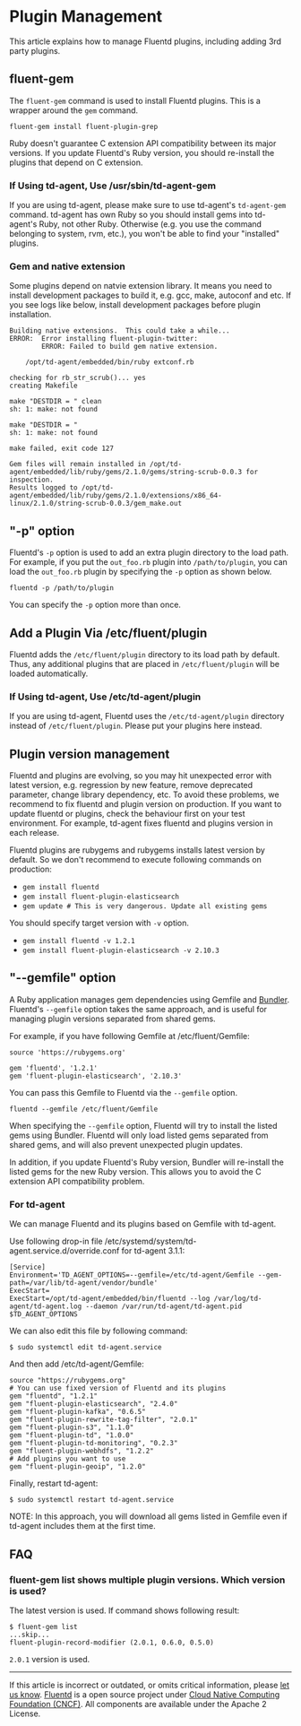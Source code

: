 # Plugin Management

This article explains how to manage Fluentd plugins, including adding
3rd party plugins.


## fluent-gem

The `fluent-gem` command is used to install Fluentd plugins. This is a
wrapper around the `gem` command.

```
fluent-gem install fluent-plugin-grep
```

Ruby doesn't guarantee C extension API compatibility between its major
versions. If you update Fluentd's Ruby version, you should re-install
the plugins that depend on C extension.


### If Using td-agent, Use /usr/sbin/td-agent-gem

If you are using td-agent, please make sure to use td-agent's
`td-agent-gem` command. td-agent has own Ruby so you should install gems
into td-agent's Ruby, not other Ruby. Otherwise (e.g. you use the
command belonging to system, rvm, etc.), you won't be able to find your
"installed" plugins.


### Gem and native extension

Some plugins depend on natvie extension library. It means you need to
install development packages to build it, e.g. gcc, make, autoconf and
etc. If you see logs like below, install development packages before
plugin installation.

```
Building native extensions.  This could take a while...
ERROR:  Error installing fluent-plugin-twitter:
        ERROR: Failed to build gem native extension.

    /opt/td-agent/embedded/bin/ruby extconf.rb

checking for rb_str_scrub()... yes
creating Makefile

make "DESTDIR = " clean
sh: 1: make: not found

make "DESTDIR = "
sh: 1: make: not found

make failed, exit code 127

Gem files will remain installed in /opt/td-agent/embedded/lib/ruby/gems/2.1.0/gems/string-scrub-0.0.3 for inspection.
Results logged to /opt/td-agent/embedded/lib/ruby/gems/2.1.0/extensions/x86_64-linux/2.1.0/string-scrub-0.0.3/gem_make.out
```


## "-p" option

Fluentd's `-p` option is used to add an extra plugin directory to the
load path. For example, if you put the `out_foo.rb` plugin into
`/path/to/plugin`, you can load the `out_foo.rb` plugin by specifying
the `-p` option as shown below.

```
fluentd -p /path/to/plugin
```

You can specify the `-p` option more than once.


## Add a Plugin Via /etc/fluent/plugin

Fluentd adds the `/etc/fluent/plugin` directory to its load path by
default. Thus, any additional plugins that are placed in
`/etc/fluent/plugin` will be loaded automatically.


### If Using td-agent, Use /etc/td-agent/plugin

If you are using td-agent, Fluentd uses the `/etc/td-agent/plugin`
directory instead of `/etc/fluent/plugin`. Please put your plugins here
instead.


## Plugin version management

Fluentd and plugins are evolving, so you may hit unexpected error with
latest version, e.g. regression by new feature, remove deprecated
parameter, change library dependency, etc. To avoid these problems, we
recommend to fix fluentd and plugin version on production. If you want
to update fluentd or plugins, check the behaviour first on your test
environment. For example, td-agent fixes fluentd and plugins version in
each release.

Fluentd plugins are rubygems and rubygems installs latest version by
default. So we don't recommend to execute following commands on
production:

-   `gem install fluentd`
-   `gem install fluent-plugin-elasticsearch`
-   `gem update # This is very dangerous. Update all existing gems`

You should specify target version with `-v` option.

-   `gem install fluentd -v 1.2.1`
-   `gem install fluent-plugin-elasticsearch -v 2.10.3`


## "--gemfile" option

A Ruby application manages gem dependencies using Gemfile and
[Bundler](http://bundler.io/). Fluentd's `--gemfile` option takes the
same approach, and is useful for managing plugin versions separated from
shared gems.

For example, if you have following Gemfile at /etc/fluent/Gemfile:

```
source 'https://rubygems.org'

gem 'fluentd', '1.2.1'
gem 'fluent-plugin-elasticsearch', '2.10.3'
```

You can pass this Gemfile to Fluentd via the `--gemfile` option.

```
fluentd --gemfile /etc/fluent/Gemfile
```

When specifying the `--gemfile` option, Fluentd will try to install the
listed gems using Bundler. Fluentd will only load listed gems separated
from shared gems, and will also prevent unexpected plugin updates.

In addition, if you update Fluentd's Ruby version, Bundler will
re-install the listed gems for the new Ruby version. This allows you to
avoid the C extension API compatibility problem.


### For td-agent

We can manage Fluentd and its plugins based on Gemfile with td-agent.

Use following drop-in file
/etc/systemd/system/td-agent.service.d/override.conf for td-agent 3.1.1:

```
[Service]
Environment='TD_AGENT_OPTIONS=--gemfile=/etc/td-agent/Gemfile --gem-path=/var/lib/td-agent/vendor/bundle'
ExecStart=
ExecStart=/opt/td-agent/embedded/bin/fluentd --log /var/log/td-agent/td-agent.log --daemon /var/run/td-agent/td-agent.pid $TD_AGENT_OPTIONS
```

We can also edit this file by following command:

```
$ sudo systemctl edit td-agent.service
```

And then add /etc/td-agent/Gemfile:

```
source "https://rubygems.org"
# You can use fixed version of Fluentd and its plugins
gem "fluentd", "1.2.1"
gem "fluent-plugin-elasticsearch", "2.4.0"
gem "fluent-plugin-kafka", "0.6.5"
gem "fluent-plugin-rewrite-tag-filter", "2.0.1"
gem "fluent-plugin-s3", "1.1.0"
gem "fluent-plugin-td", "1.0.0"
gem "fluent-plugin-td-monitoring", "0.2.3"
gem "fluent-plugin-webhdfs", "1.2.2"
# Add plugins you want to use
gem "fluent-plugin-geoip", "1.2.0"
```

Finally, restart td-agent:

```
$ sudo systemctl restart td-agent.service
```

NOTE: In this approach, you will download all gems listed in Gemfile
even if td-agent includes them at the first time.


## FAQ

### fluent-gem list shows multiple plugin versions. Which version is used?

The latest version is used. If command shows following result:

    $ fluent-gem list
    ...skip...
    fluent-plugin-record-modifier (2.0.1, 0.6.0, 0.5.0)

`2.0.1` version is used.


------------------------------------------------------------------------

If this article is incorrect or outdated, or omits critical information, please [let us know](https://github.com/fluent/fluentd-docs/issues?state=open).
[Fluentd](http://www.fluentd.org/) is a open source project under [Cloud Native Computing Foundation (CNCF)](https://cncf.io/). All components are available under the Apache 2 License.

